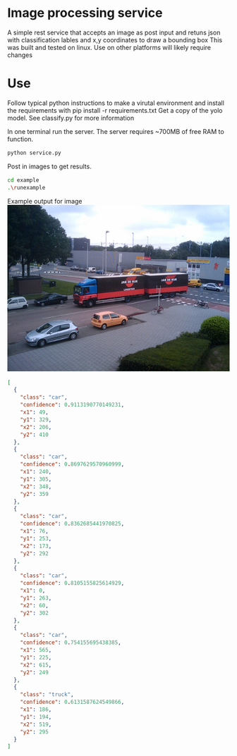 # Image processing service
A simple rest service that accepts an image as post input and retuns
json with classification lables and x,y coordinates to draw a bounding box
This was built and tested on linux.  Use on other platforms will likely require changes


# Use
Follow typical python instructions to make a virutal environment and install the requirements
with pip install -r requirements.txt
Get a copy of the yolo model.  See classify.py for more information

In one terminal run the server.  The server requires ~700MB of free RAM to function.

```bash
python service.py
```


Post in images to get results.
```bash
cd example
.\runexample
```
Example output for image
<img src="example/Truck_with_trailer.jpg">
```json
[
  {
    "class": "car",
    "confidence": 0.9113190770149231,
    "x1": 49,
    "y1": 329,
    "x2": 206,
    "y2": 410
  },
  {
    "class": "car",
    "confidence": 0.8697629570960999,
    "x1": 240,
    "y1": 305,
    "x2": 348,
    "y2": 359
  },
  {
    "class": "car",
    "confidence": 0.8362685441970825,
    "x1": 76,
    "y1": 253,
    "x2": 173,
    "y2": 292
  },
  {
    "class": "car",
    "confidence": 0.8105155825614929,
    "x1": 0,
    "y1": 263,
    "x2": 60,
    "y2": 302
  },
  {
    "class": "car",
    "confidence": 0.754155695438385,
    "x1": 565,
    "y1": 225,
    "x2": 615,
    "y2": 249
  },
  {
    "class": "truck",
    "confidence": 0.6131587624549866,
    "x1": 186,
    "y1": 194,
    "x2": 519,
    "y2": 295
  }
]
```

